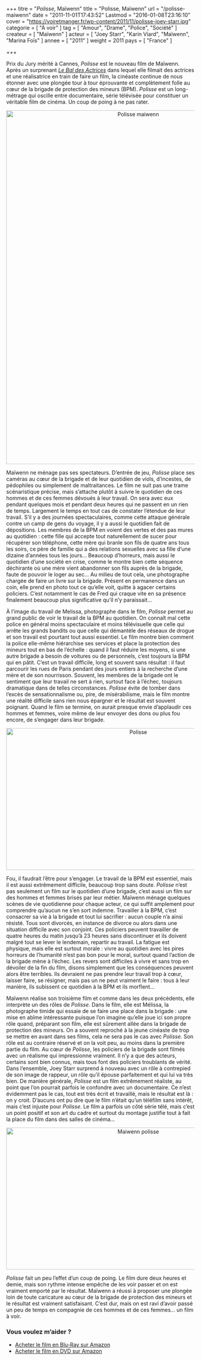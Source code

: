 +++
titre = "<em>Polisse</em>, Maïwenn"
title = "Polisse, Maïwenn"
url = "/polisse-maiwenn"
date = "2011-11-01T17:43:52"
Lastmod = "2016-01-08T23:16:10"
cover = "https://voiretmanger.fr/wp-content/2011/11/polisse-joey-starr.jpg"
categorie = [ "À voir" ]
tag = [ "Amour", "Drame", "Police", "Société" ]
createur = [ "Maïwenn" ]
acteur = [ "Joey Starr", "Karin Viard", "Maïwenn", "Marina Foïs" ]
annee = [ "2011" ]
weight = 2011
pays = [ "France" ]

+++

<p>Prix du Jury mérité à Cannes, <em>Polisse</em> est le nouveau film de Maïwenn. Après un surprenant <em><a href="https://voiretmanger.fr/2009/02/08/le-bal-des-actrices-maiwenn/">Le Bal des Actrices</a></em> dans lequel elle filmait des actrices et une réalisatrice en train de faire un film, la cinéaste continue de nous étonner avec une plongée tour à tour éprouvante et complètement folle au cœur de la brigade de protection des mineurs (BPM). <em>Polisse</em> est un long-métrage qui oscille entre documentaire, série télévisée pour constituer un véritable film de cinéma. Un coup de poing à ne pas rater.</p>
<div style="text-align: center;"><a href="http://www.allocine.fr/film/fichefilm_gen_cfilm=181893.html"><img class="aligncenter" style="border-style: initial; border-color: initial; border-width: 0px;" src="https://voiretmanger.fr/wp-content/2011/11/polisse-maiwenn.jpg" alt="Polisse maiwenn" width="690" height="945" border="0" /></a></div>
<p>Maïwenn ne ménage pas ses spectateurs. D&rsquo;entrée de jeu, <em>Polisse</em> place ses caméras au cœur de la brigade et de leur quotidien de viols, d&rsquo;incestes, de pédophiles ou simplement de maltraitances. Le film ne suit pas une trame scénaristique précise, mais s&rsquo;attache plutôt à suivre le quotidien de ces hommes et de ces femmes dévoués à leur travail. On sera avec eux pendant quelques mois et pendant deux heures qui ne passent en un rien de temps. Largement le temps en tout cas de constater l&rsquo;étendue de leur travail. S&rsquo;il y a des journées spectaculaires, comme cette attaque générale contre un camp de gens du voyage, il y a aussi le quotidien fait de dépositions. Les membres de la BPM en voient des vertes et des pas mures au quotidien : cette fille qui accepte tout naturellement de sucer pour récupérer son téléphone, cette mère qui branle son fils de quatre ans tous les soirs, ce père de famille qui a des relations sexuelles avec sa fille d&rsquo;une dizaine d&rsquo;années tous les jours… Beaucoup d&rsquo;horreurs, mais aussi le quotidien d&rsquo;une société en crise, comme le montre bien cette séquence déchirante où une mère vient abandonner son fils auprès de la brigade, faute de pouvoir le loger au sec… Au milieu de tout cela, une photographe chargée de faire un livre sur la brigade. Présent en permanence dans un coin, elle prend en photo tout ce qu&rsquo;elle voit, quitte à agacer certains policiers. C&rsquo;est notamment le cas de Fred qui craque vite en sa présence finalement beaucoup plus significative qu&rsquo;il n&rsquo;y paraissait…</p>
<p>À l&rsquo;image du travail de Melissa, photographe dans le film, <em>Polisse</em> permet au grand public de voir le travail de la BPM au quotidien. On connaît mal cette police en général moins spectaculaire et moins télévisuelle que celle qui arrête les grands bandits ou que celle qui démantèle des réseaux de drogue et son travail est pourtant tout aussi essentiel. Le film montre bien comment la police elle-même hiérarchise ses services et place la protection des mineurs tout en bas de l&rsquo;échelle : quand il faut réduire les moyens, si une autre brigade a besoin de voitures ou de personnels, c&rsquo;est toujours la BPM qui en pâtit. C&rsquo;est un travail difficile, long et souvent sans résultat : il faut parcourir les rues de Paris pendant des jours entiers à la recherche d&rsquo;une mère et de son nourrisson. Souvent, les membres de la brigade ont le sentiment que leur travail ne sert à rien, surtout face à l&rsquo;échec, toujours dramatique dans de telles circonstances. <em>Polisse</em> évite de tomber dans l&rsquo;excès de sensationnalisme ou, pire, de misérabilisme, mais le film montre une réalité difficile sans rien nous épargner et le résultat est souvent poignant. Quand le film se termine, on aurait presque envie d&rsquo;applaudir ces hommes et femmes, voire même de leur envoyer des dons ou plus fou encore, de s&rsquo;engager dans leur brigade.</p>
<div style="text-align: center;"><img class="aligncenter" style="border-style: initial; border-color: initial; border-width: 0px;" src="https://voiretmanger.fr/wp-content/2011/11/polisse.jpg" alt="Polisse" width="690" height="379" border="0" /></div>
<p>Fou, il faudrait l&rsquo;être pour s&rsquo;engager. Le travail de la BPM est essentiel, mais il est aussi extrêmement difficile, beaucoup trop sans doute. <em>Polisse</em> n&rsquo;est pas seulement un film sur le quotidien d&rsquo;une brigade, c&rsquo;est aussi un film sur des hommes et femmes brisés par leur métier. Maïwenn ménage quelques scènes de vie quotidienne pour chaque acteur, ce qui suffit amplement pour comprendre qu&rsquo;aucun ne s&rsquo;en sort indemne. Travailler à la BPM, c&rsquo;est consacrer sa vie à la brigade et tout lui sacrifier : aucun couple n&rsquo;a ainsi résisté. Tous sont divorcés, en instance de divorce ou alors dans une situation difficile avec son conjoint. Ces policiers peuvent travailler de quatre heures du matin jusqu&rsquo;à 23 heures sans discontinuer et ils doivent malgré tout se lever le lendemain, repartir au travail. La fatigue est physique, mais elle est surtout morale : vivre au quotidien avec les pires horreurs de l&rsquo;humanité n&rsquo;est pas bon pour le moral, surtout quand l&rsquo;action de la brigade mène à l&rsquo;échec. Les revers sont difficiles à vivre et sans trop en dévoiler de la fin du film, disons simplement que les conséquences peuvent alors être terribles. Ils devraient ne pas prendre leur travail trop à cœur, laisser faire, se résigner, mais pas un ne peut vraiment le faire : tous à leur manière, ils subissent ce quotidien à la BPM et ils morflent…</p>
<p>Maïwenn réalise son troisième film et comme dans les deux précédents, elle interprète un des rôles de <em>Polisse</em>. Dans le film, elle est Mélissa, la photographe timide qui essaie de se faire une place dans la brigade : une mise en abîme intéressante puisque l&rsquo;on imagine qu&rsquo;elle joue ici son propre rôle quand, préparant son film, elle est sûrement allée dans la brigade de protection des mineurs. On a souvent reproché à la jeune cinéaste de trop se mettre en avant dans ses films, cela ne sera pas le cas avec <em>Polisse</em>. Son rôle est au contraire réservé et on la voit peu, au moins dans la première partie du film. Au cœur de <em>Polisse</em>, les policiers de la brigade sont filmés avec un réalisme qui impressionne vraiment. Il n&rsquo;y a que des acteurs, certains sont bien connus, mais tous font des policiers troublants de vérité. Dans l&rsquo;ensemble, Joey Starr surprend à nouveau avec un rôle à contrepied de son image de rappeur, un rôle qu&rsquo;il épouse parfaitement et qui lui va très bien. De manière générale, <em>Polisse</em> est un film extrêmement réaliste, au point que l&rsquo;on pourrait parfois le confondre avec un documentaire. Ce n&rsquo;est évidemment pas le cas, tout est très écrit et travaillé, mais le résultat est là : on y croit. D&rsquo;aucuns ont pu dire que le film n&rsquo;était qu&rsquo;un téléfilm sans intérêt, mais c&rsquo;est injuste pour <em>Polisse</em>. Le film a parfois un côté série télé, mais c&rsquo;est un point positif et son art du cadre et surtout du montage justifie tout à fait la place du film dans des salles de cinéma…</p>
<div style="text-align: center;"><img class="aligncenter" style="border-style: initial; border-color: initial; border-width: 0px;" src="https://voiretmanger.fr/wp-content/2011/11/maiwenn-polisse.jpg" alt="Maiwenn polisse" width="690" height="379" border="0" /></div>
<p><em>Polisse</em> fait un peu l&rsquo;effet d&rsquo;un coup de poing. Le film dure deux heures et demie, mais son rythme intense empêche de les voir passer et on est vraiment emporté par le résultat. Maïwenn a réussi à proposer une plongée loin de toute caricature au cœur de la brigade de protection des mineurs et le résultat est vraiment satisfaisant. C&rsquo;est dur, mais on est ravi d&rsquo;avoir passé un peu de temps en compagnie de ces hommes et de ces femmes… un film à voir.</p>
<div class="amazon">
<h3>Vous voulez m&rsquo;aider ?</h3>
<ul>
<li><a href="http://www.amazon.fr/gp/product/B0064JV3W0/ref=as_li_ss_tl?ie=UTF8&#038;tag=leblogdenic07-21&#038;linkCode=as2&#038;camp=1642&#038;creative=19458&#038;creativeASIN=B0064JV3W0">Acheter le film en Blu-Ray sur Amazon</a></li>
<li><a href="http://www.amazon.fr/gp/product/B0064JV3PM/ref=as_li_ss_tl?ie=UTF8&#038;tag=leblogdenic07-21&#038;linkCode=as2&#038;camp=1642&#038;creative=19458&#038;creativeASIN=B0064JV3PM">Acheter le film en DVD sur Amazon</a></li>
</ul>
</div>

